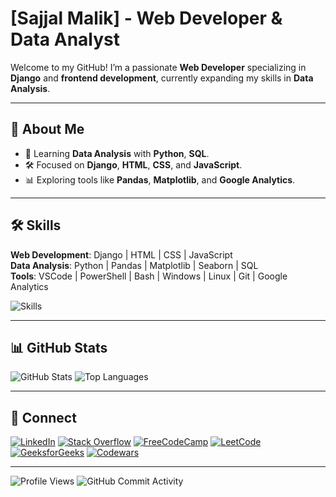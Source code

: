 # [Sajjal Malik] - Web Developer & Data Analyst

Welcome to my GitHub! I’m a passionate **Web Developer** specializing in **Django** and **frontend development**, currently expanding my skills in **Data Analysis**.

---

## 🚀 About Me
- 🌱 Learning **Data Analysis** with **Python**, **SQL**.
- 🛠️ Focused on **Django**, **HTML**, **CSS**, and **JavaScript**.
- 📊 Exploring tools like **Pandas**, **Matplotlib**, and **Google Analytics**.

---

## 🛠️ Skills

**Web Development**: Django | HTML | CSS | JavaScript  
**Data Analysis**: Python | Pandas | Matplotlib | Seaborn | SQL  
**Tools**: VSCode | PowerShell | Bash | Windows | Linux | Git | Google Analytics

![Skills](https://go-skill-icons.vercel.app/api/icons?i=django,html,css,js,py,pandas,matplotlib,git,googleanalytics,powershell,bash,windows,linux)

---

## 📊 GitHub Stats

![GitHub Stats](https://github-readme-stats.vercel.app/api?username=Sajjal-Malik&theme=dark&show_icons=true)   ![Top Languages](https://github-readme-stats.vercel.app/api/top-langs/?username=Sajjal-Malik&layout=compact)

---

## 🔗 Connect

[![LinkedIn](https://img.shields.io/badge/LinkedIn-0A66C2?logo=linkedin&logoColor=white&style=for-the-badge)](https://www.linkedin.com/in/sajjal-malik-589019214/) [![Stack Overflow](https://img.shields.io/badge/Stack%20Overflow-FE7A16?logo=stack-overflow&logoColor=white&style=for-the-badge)](https://stackoverflow.com/users/19632091/sajjal-malik) [![FreeCodeCamp](https://img.shields.io/badge/FreeCodeCamp-001F3F?logo=freecodecamp&logoColor=white&style=for-the-badge)](https://www.freecodecamp.org/malik_007) [![LeetCode](https://img.shields.io/badge/LeetCode-FFA116?logo=leetcode&logoColor=black&style=for-the-badge)](https://leetcode.com/u/Sajjal-Malik/) [![GeeksforGeeks](https://img.shields.io/badge/GeeksforGeeks-2F8D46?logo=geeksforgeeks&logoColor=white&style=for-the-badge)](https://www.geeksforgeeks.org/user/malik007/) [![Codewars](https://img.shields.io/badge/Codewars-B1361E?logo=codewars&logoColor=white&style=for-the-badge)](https://www.codewars.com/users/Sajjal-Malik)

---

![Profile Views](https://komarev.com/ghpvc/?username=Sajjal-Malik&style=for-the-badge) ![GitHub Commit Activity](https://img.shields.io/github/commit-activity/m/Sajjal-Malik/Sajjal-Malik?style=for-the-badge)
